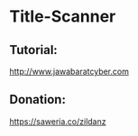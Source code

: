 # Title-Scanner
## Tutorial: ##
http://www.jawabaratcyber.com
## Donation: ##
https://saweria.co/zildanz
